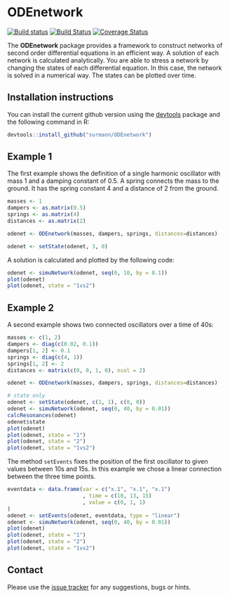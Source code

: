 # ODEnetwork

[![Build status](https://ci.appveyor.com/api/projects/status/nqkrw6ayyresytjw/branch/master?svg=true)](https://ci.appveyor.com/project/DirkSurmann/odenetwork/branch/master)
[![Build Status](https://travis-ci.org/surmann/ODEnetwork.svg)](https://travis-ci.org/surmann/ODEnetwork)
[![Coverage Status](https://coveralls.io/repos/surmann/ODEnetwork/badge.svg?branch=master)](https://coveralls.io/r/surmann/ODEnetwork?branch=master)

The **ODEnetwork** package provides a framework to construct networks of second order differential equations in an efficient way.
A solution of each network is calculated analytically.
You are able to stress a network by changing the states of each differential equation.
In this case, the network is solved in a numerical way.
The states can be plotted over time.

## Installation instructions

You can install the current github version using the [devtools](https://github.com/hadley/devtools) package and the following command in R:
```R
devtools::install_github("surmann/ODEnetwork")
```

## Example 1

The first example shows the definition of a single harmonic oscillator with mass 1 and a damping constant of 0.5.
A spring connects the mass to the ground.
It has the spring constant 4 and a distance of 2 from the ground.
```R
masses <- 1
dampers <- as.matrix(0.5)
springs <- as.matrix(4)
distances <- as.matrix(2)

odenet <- ODEnetwork(masses, dampers, springs, distances=distances)

odenet <- setState(odenet, 3, 0)
```
A solution is calculated and plotted by the following code:
```R
odenet <- simuNetwork(odenet, seq(0, 10, by = 0.1))
plot(odenet)
plot(odenet, state = "1vs2")
```

## Example 2

A second example shows two connected oscillators over a time of 40s:
```R
masses <- c(1, 2)
dampers <- diag(c(0.02, 0.1))
dampers[1, 2] <- 0.1
springs <- diag(c(4, 1))
springs[1, 2] <- 2
distances <- matrix(c(0, 0, 1, 0), ncol = 2)

odenet <- ODEnetwork(masses, dampers, springs, distances=distances)

# state only
odenet <- setState(odenet, c(1, 1), c(0, 0))
odenet <- simuNetwork(odenet, seq(0, 40, by = 0.01))
calcResonances(odenet)
odenet$state
plot(odenet)
plot(odenet, state = "1")
plot(odenet, state = "2")
plot(odenet, state = "1vs2")
```
The method `setEvents` fixes the position of the first oscillator to given values between 10s and 15s.
In this example we chose a linear connection between the three time points.
```R
eventdata <- data.frame(var = c("x.1", "x.1", "x.1")
                        , time = c(10, 13, 15)
                        , value = c(0, 1, 1)
)
odenet <- setEvents(odenet, eventdata, type = "linear")
odenet <- simuNetwork(odenet, seq(0, 40, by = 0.01))
plot(odenet)
plot(odenet, state = "1")
plot(odenet, state = "2")
plot(odenet, state = "1vs2")
```

## Contact
Please use the [issue tracker](https://github.com/surmann/ODEnetwork/issues) for any suggestions, bugs or hints.
